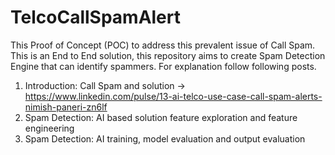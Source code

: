 # TelcoCallSpamAlert
This Proof of Concept (POC) to address this prevalent issue of Call Spam. This is an End to End solution,  this repository aims to create Spam Detection Engine that can identify spammers.
For explanation follow following posts.

1)	Introduction: Call Spam and solution -> https://www.linkedin.com/pulse/13-ai-telco-use-case-call-spam-alerts-nimish-paneri-zn6lf
2)	Spam Detection: AI based solution feature exploration and feature engineering
3)	Spam Detection: AI training, model evaluation and output evaluation

